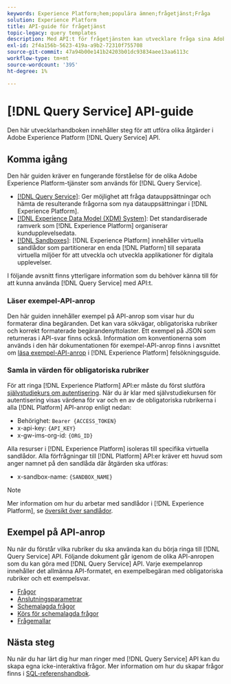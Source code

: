 ```yaml
---
keywords: Experience Platform;hem;populära ämnen;frågetjänst;Fråga
solution: Experience Platform
title: API-guide för frågetjänst
topic-legacy: query templates
description: Med API:t för frågetjänsten kan utvecklare fråga sina Adobe Experience Platform-data med hjälp av standard-SQL. Följ den här vägledningen när du vill lära dig hur du utför nyckelåtgärder med API:t.
exl-id: 2f4a156b-5623-419a-a9b2-72310f755708
source-git-commit: 47a94b00e141b24203b01dc93834aee13aa6113c
workflow-type: tm+mt
source-wordcount: '395'
ht-degree: 1%

---
```


# [!DNL Query Service] API-guide

Den här utvecklarhandboken innehåller steg för att utföra olika åtgärder i Adobe Experience Platform [!DNL Query Service] API.

## Komma igång

Den här guiden kräver en fungerande förståelse för de olika Adobe Experience Platform-tjänster som används för [!DNL Query Service].

- [[!DNL Query Service]](../home.md): Ger möjlighet att fråga datauppsättningar och hämta de resulterande frågorna som nya datauppsättningar i [!DNL Experience Platform].
- [[!DNL Experience Data Model (XDM) System]](../../xdm/home.md): Det standardiserade ramverk som [!DNL Experience Platform] organiserar kundupplevelsedata.
- [[!DNL Sandboxes]](../../sandboxes/home.md): [!DNL Experience Platform] innehåller virtuella sandlådor som partitionerar en enda [!DNL Platform] till separata virtuella miljöer för att utveckla och utveckla applikationer för digitala upplevelser.

I följande avsnitt finns ytterligare information som du behöver känna till för att kunna använda [!DNL Query Service] med API:t.

### Läser exempel-API-anrop

Den här guiden innehåller exempel på API-anrop som visar hur du formaterar dina begäranden. Det kan vara sökvägar, obligatoriska rubriker och korrekt formaterade begärandenyttolaster. Ett exempel på JSON som returneras i API-svar finns också. Information om konventionerna som används i den här dokumentationen för exempel-API-anrop finns i avsnittet om [läsa exempel-API-anrop](../../landing/troubleshooting.md#how-do-i-format-an-api-request) i [!DNL Experience Platform] felsökningsguide.

### Samla in värden för obligatoriska rubriker

För att ringa [!DNL Experience Platform] API:er måste du först slutföra [självstudiekurs om autentisering](https://www.adobe.com/go/platform-api-authentication-en). När du är klar med självstudiekursen för autentisering visas värdena för var och en av de obligatoriska rubrikerna i alla [!DNL Platform] API-anrop enligt nedan:

- Behörighet: `Bearer {ACCESS_TOKEN}`
- x-api-key: `{API_KEY}`
- x-gw-ims-org-id: `{ORG_ID}`

Alla resurser i [!DNL Experience Platform] isoleras till specifika virtuella sandlådor. Alla förfrågningar till [!DNL Platform] API:er kräver ett huvud som anger namnet på den sandlåda där åtgärden ska utföras:

- x-sandbox-name: `{SANDBOX_NAME}`

>[!NOTE]
>
>Mer information om hur du arbetar med sandlådor i [!DNL Experience Platform], se [översikt över sandlådor](../../sandboxes/home.md).

## Exempel på API-anrop

Nu när du förstår vilka rubriker du ska använda kan du börja ringa till [!DNL Query Service] API. Följande dokument går igenom de olika API-anropen som du kan göra med [!DNL Query Service] API. Varje exempelanrop innehåller det allmänna API-formatet, en exempelbegäran med obligatoriska rubriker och ett exempelsvar.

- [Frågor](queries.md)
- [Anslutningsparametrar](connection-parameters.md)
- [Schemalagda frågor](scheduled-queries.md)
- [Körs för schemalagda frågor](runs-scheduled-queries.md)
- [Frågemallar](query-templates.md)

## Nästa steg

Nu när du har lärt dig hur man ringer med [!DNL Query Service] API kan du skapa egna icke-interaktiva frågor. Mer information om hur du skapar frågor finns i [SQL-referenshandbok](../sql/overview.md).
